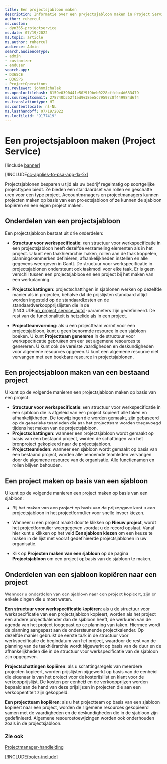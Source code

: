 ```yaml
---
title: Een projectsjabloon maken
description: Informatie over een projectsjabloon maken in Project Service
author: ruhercul
ms.custom:
- dyn365-projectservice
ms.date: 07/19/2022
ms.topic: article
ms.author: ruhercul
audience: Admin
search.audienceType:
- admin
- customizer
- enduser
search.app:
- D365CE
- D365PS
- ProjectOperations
ms.reviewer: johnmichalak
ms.openlocfilehash: 8159e0390441e5029f9beb0228cffcbc4d683479
ms.sourcegitcommit: 278740b352f1ed9618ee5c79597c8f449984d6f4
ms.translationtype: HT
ms.contentlocale: nl-NL
ms.lasthandoff: 07/19/2022
ms.locfileid: "9177419"
---
```

# <a name="create-a-project-template-project-service"></a>Een projectsjabloon maken (Project Service)

[!include [banner](../includes/psa-now-project-operations.md)]

[!INCLUDE[cc-applies-to-psa-app-1x-2x](../includes/cc-applies-to-psa-app-1x-2x.md)]

Projectsjablonen besparen u tijd als uw bedrijf regelmatig op soortgelijke projecttypen biedt. Ze bieden een standaardset van rollen en geschatte uren voor een type project. Accountmanagers en projectmanagers kunnen projecten maken op basis van een projectsjabloon of ze kunnen de sjabloon kopiëren en een eigen project maken.  
  
## <a name="components-of-project-template"></a>Onderdelen van een projectsjabloon
 Een projectsjabloon bestaat uit drie onderdelen:  
  
- **Structuur voor werkspecificatie**: een structuur voor werkspecificatie in een projectsjabloon heeft dezelfde verzameling elementen als in het project. U kunt een taakhiërarchie maken, rollen aan de taak koppelen, planningskenmerken definiëren, afhankelijkheden instellen en alle gegevens weergeven in Gantt. De structuur voor werkspecificatie in projectsjablonen ondersteunt ook taakmodi voor elke taak. Er is geen verschil tussen een projectsjabloon en een project bij het maken van een werkplanning.  
  
- **Projectschattingen**: projectschattingen in sjablonen werken op dezelfde manier als in projecten, behalve dat de prijslijsten standaard altijd worden ingesteld op de standaardkosten en de standaardverkoopprijslijsten die in de [!INCLUDE[pn_project_service_auto](../includes/pn-project-service-auto.md)]-parameters zijn gedefinieerd. De rest van de functionaliteit is hetzelfde als in een project.  
  
- **Projectteamvorming**: als u een projectteam vormt voor een projectsjabloon, kunt u geen benoemde resource in een sjabloon boeken. U kunt **Projectteam genereren** in de structuur voor werkspecificatie gebruiken om een set algemene resources te genereren. U kunt ook de vereiste vaardigheden en deskundigheden voor algemene resources opgeven. U kunt een algemene resource niet vervangen met een boekbare resource in projectsjablonen.  

## <a name="create-a-project-template-from-an-existing-project"></a>Een projectsjabloon maken van een bestaand project
U kunt op de volgende manieren een projectsjabloon maken op basis van een project:

- **Structuur voor werkspecificatie**: een structuur voor werkspecificatie in een sjabloon die is afgeleid van een project kopieert alle taken en afhankelijkheden. De toewijzingen die worden gemaakt, zijn gebaseerd op de generieke teamleden die aan het projectteam worden toegevoegd tijdens het maken van de projectsjabloon.
- **Projectschattingen**: wanneer een projectsjabloon wordt gemaakt op basis van een bestaand project, worden de schattingen van het bronproject gekopieerd naar de projectsjabloon.
- **Projectteamleden**: wanneer een sjabloon wordt gemaakt op basis van een bestaand project, worden alle benoemde teamleden vervangen door de algemene resource van de organisatie. Alle functienamen en rollen blijven behouden.

## <a name="create-a-project-from-a-template"></a>Een project maken op basis van een sjabloon  
 U kunt op de volgende manieren een project maken op basis van een sjabloon:  
  
-   Bij het maken van een project op basis van de prijsopgave kunt u een projectsjabloon in het projectformulier voor snelle invoer kiezen.  
  
-   Wanneer u een project maakt door te klikken op **Nieuw project**, wordt het projectformulier weergegeven voordat u de record opslaat. Vanaf hier kunt u klikken op het veld **Een sjabloon kiezen** om een keuze te maken in de lijst met vooraf gedefinieerde projectsjablonen in uw organisatie.  
  
-   Klik op **Projecten maken van een sjabloon** op de pagina **Projectsjabloon** om een project op basis van de sjabloon te maken.  
  
## <a name="copying-components-of-a-template-to-a-project"></a>Onderdelen van een sjabloon kopiëren naar een project  
 Wanneer u onderdelen van een sjabloon naar een project kopieert, zijn er enkele dingen die u moet weten.  
  
 **Een structuur voor werkspecificatie kopiëren**: als u de structuur voor werkspecificatie van een projectsjabloon kopieert, worden als het project een andere projectkalender dan de sjabloon heeft, de werkuren van de agenda van het project toegepast op de planning van taken. Hiermee wordt de planning aangepast aan de ondersteunende projectkalender. Op dezelfde manier gebruikt de eerste taak in de structuur voor werkspecificatie de begindatum van het project, waardoor de rest van de planning van de taakhiërarchie wordt bijgewerkt op basis van de duur en de afhankelijkheden die in de structuur voor werkspecificatie van de sjabloon zijn opgegeven.  
  
 **Projectschattingen kopiëren**: als u schattingsregels van meerdere projecten kopieert, worden prijslijsten bijgewerkt op basis van de eenheid die eigenaar is van het project voor de kostprijslijst en klant voor de verkoopprijslijst. De kosten per eenheid en de verkoopprijzen worden bepaald aan de hand van deze prijslijsten in projecten die aan een verkoopentiteit zijn gekoppeld.  
  
 **Een projectteam kopiëren**: als u het projectteam op basis van een sjabloon kopieert naar een project, worden de algemene resources gekopieerd samen met de vaardigheden en de deskundigheden die in de sjabloon zijn gedefinieerd. Algemene resourcetoewijzingen worden ook onderhouden zoals in de projectsjabloon.  
  
### <a name="see-also"></a>Zie ook  
 [Projectmanager-handleiding](../psa/project-manager-guide.md)


[!INCLUDE[footer-include](../includes/footer-banner.md)]
